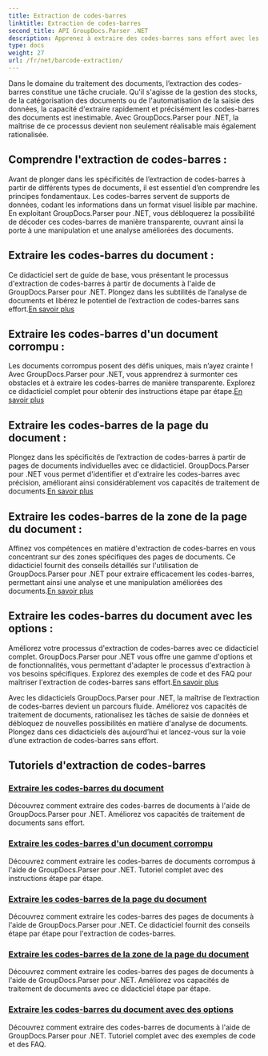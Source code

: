 ```yaml
---
title: Extraction de codes-barres
linktitle: Extraction de codes-barres
second_title: API GroupDocs.Parser .NET
description: Apprenez à extraire des codes-barres sans effort avec les didacticiels GroupDocs.Parser pour .NET. Améliorez vos capacités de traitement de documents dès maintenant !
type: docs
weight: 27
url: /fr/net/barcode-extraction/
---
```


Dans le domaine du traitement des documents, l’extraction des codes-barres constitue une tâche cruciale. Qu'il s'agisse de la gestion des stocks, de la catégorisation des documents ou de l'automatisation de la saisie des données, la capacité d'extraire rapidement et précisément les codes-barres des documents est inestimable. Avec GroupDocs.Parser pour .NET, la maîtrise de ce processus devient non seulement réalisable mais également rationalisée.

## Comprendre l'extraction de codes-barres :

Avant de plonger dans les spécificités de l’extraction de codes-barres à partir de différents types de documents, il est essentiel d’en comprendre les principes fondamentaux. Les codes-barres servent de supports de données, codant les informations dans un format visuel lisible par machine. En exploitant GroupDocs.Parser pour .NET, vous débloquerez la possibilité de décoder ces codes-barres de manière transparente, ouvrant ainsi la porte à une manipulation et une analyse améliorées des documents.

## Extraire les codes-barres du document :
 Ce didacticiel sert de guide de base, vous présentant le processus d'extraction de codes-barres à partir de documents à l'aide de GroupDocs.Parser pour .NET. Plongez dans les subtilités de l’analyse de documents et libérez le potentiel de l’extraction de codes-barres sans effort.[En savoir plus](./extract-barcodes-from-document/)

## Extraire les codes-barres d'un document corrompu :
Les documents corrompus posent des défis uniques, mais n’ayez crainte ! Avec GroupDocs.Parser pour .NET, vous apprendrez à surmonter ces obstacles et à extraire les codes-barres de manière transparente. Explorez ce didacticiel complet pour obtenir des instructions étape par étape.[En savoir plus](./extract-barcodes-from-corrupted-document/)

## Extraire les codes-barres de la page du document :
 Plongez dans les spécificités de l’extraction de codes-barres à partir de pages de documents individuelles avec ce didacticiel. GroupDocs.Parser pour .NET vous permet d'identifier et d'extraire les codes-barres avec précision, améliorant ainsi considérablement vos capacités de traitement de documents.[En savoir plus](./extract-barcodes-from-document-page/)

## Extraire les codes-barres de la zone de la page du document :
 Affinez vos compétences en matière d'extraction de codes-barres en vous concentrant sur des zones spécifiques des pages de documents. Ce didacticiel fournit des conseils détaillés sur l'utilisation de GroupDocs.Parser pour .NET pour extraire efficacement les codes-barres, permettant ainsi une analyse et une manipulation améliorées des documents.[En savoir plus](./extract-barcodes-from-document-page-area/)

## Extraire les codes-barres du document avec les options :
Améliorez votre processus d'extraction de codes-barres avec ce didacticiel complet. GroupDocs.Parser pour .NET vous offre une gamme d'options et de fonctionnalités, vous permettant d'adapter le processus d'extraction à vos besoins spécifiques. Explorez des exemples de code et des FAQ pour maîtriser l'extraction de codes-barres sans effort.[En savoir plus](./extract-barcodes-from-document-with-options/)

Avec les didacticiels GroupDocs.Parser pour .NET, la maîtrise de l’extraction de codes-barres devient un parcours fluide. Améliorez vos capacités de traitement de documents, rationalisez les tâches de saisie de données et débloquez de nouvelles possibilités en matière d'analyse de documents. Plongez dans ces didacticiels dès aujourd’hui et lancez-vous sur la voie d’une extraction de codes-barres sans effort.
## Tutoriels d'extraction de codes-barres
### [Extraire les codes-barres du document](./extract-barcodes-from-document/)
Découvrez comment extraire des codes-barres de documents à l'aide de GroupDocs.Parser pour .NET. Améliorez vos capacités de traitement de documents sans effort.
### [Extraire les codes-barres d'un document corrompu](./extract-barcodes-from-corrupted-document/)
Découvrez comment extraire les codes-barres de documents corrompus à l'aide de GroupDocs.Parser pour .NET. Tutoriel complet avec des instructions étape par étape.
### [Extraire les codes-barres de la page du document](./extract-barcodes-from-document-page/)
Découvrez comment extraire les codes-barres des pages de documents à l'aide de GroupDocs.Parser pour .NET. Ce didacticiel fournit des conseils étape par étape pour l'extraction de codes-barres.
### [Extraire les codes-barres de la zone de la page du document](./extract-barcodes-from-document-page-area/)
Découvrez comment extraire les codes-barres des pages de documents à l'aide de GroupDocs.Parser pour .NET. Améliorez vos capacités de traitement de documents avec ce didacticiel étape par étape.
### [Extraire les codes-barres du document avec des options](./extract-barcodes-from-document-with-options/)
Découvrez comment extraire des codes-barres de documents à l'aide de GroupDocs.Parser pour .NET. Tutoriel complet avec des exemples de code et des FAQ.